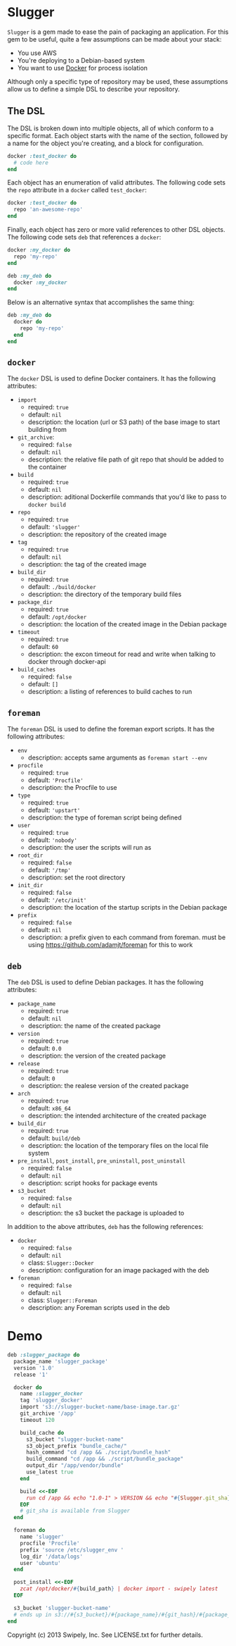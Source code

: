 Slugger
=======

`Slugger` is a gem made to ease the pain of packaging an application. For this gem to be useful, quite a few assumptions can be made about your stack:

- You use AWS
- You're deploying to a Debian-based system
- You want to use [Docker](http://docker.io) for process isolation

Although only a specific type of repository may be used, these assumptions allow us to define a simple DSL to describe your repository.

The DSL
-------

The DSL is broken down into multiple objects, all of which conform to a specific format. Each object starts with the name of the section,
followed by a name for the object you're creating, and a block for configuration.

```ruby
docker :test_docker do
  # code here
end
```

Each object has an enumeration of valid attributes. The following code sets the `repo` attribute in a `docker` called `test_docker`:

```ruby
docker :test_docker do
  repo 'an-awesome-repo'
end
```

Finally, each object has zero or more valid references to other DSL objects. The following code sets `deb` that references a `docker`:

```ruby
docker :my_docker do
  repo 'my-repo'
end

deb :my_deb do
  docker :my_docker
end
```

Below is an alternative syntax that accomplishes the same thing:

```ruby
deb :my_deb do
  docker do
    repo 'my-repo'
  end
end
```

`docker`
--------

The `docker` DSL is used to define Docker containers. It has the following attributes:

- `import`
    - required: `true`
    - default: `nil`
    - description: the location (url or S3 path) of the base image to start building from
- `git_archive`:
    - required: `false`
    - default: `nil`
    - description: the relative file path of git repo that should be added to the container
- `build`
    - required: `true`
    - default: `nil`
    - description: aditional Dockerfile commands that you'd like to pass to `docker build`
- `repo`
    - required: `true`
    - default: `'slugger'`
    - description: the repository of the created image
- `tag`
    - required: `true`
    - default: `nil`
    - description: the tag of the created image
- `build_dir`
    - required: `true`
    - default: `./build/docker`
    - description: the directory of the temporary build files
- `package_dir`
    - required: `true`
    - default: `/opt/docker`
    - description: the location of the created image in the Debian package
- `timeout`
    - required: `true`
    - default: `60`
    - description: the excon timeout for read and write when talking to docker through docker-api
- `build_caches`
    - required: `false`
    - default: `[]`
    - description: a listing of references to build caches to run

`foreman`
---------
    
The `foreman` DSL is used to define the foreman export scripts. It has the following attributes:

- `env`
    - description: accepts same arguments as `foreman start --env`
- `procfile`
    - required: `true`
    - default: `'Procfile'`
    - description: the Procfile to use
- `type`
    - required: `true`
    - default: `'upstart'`
    - description: the type of foreman script being defined
- `user`
    - required: `true`
    - default: `'nobody'`
    - description: the user the scripts will run as
- `root_dir`
    - required: `false`
    - default: `'/tmp'`
    - description: set the root directory
- `init_dir`
    - required: `false`
    - default: `'/etc/init'`
    - description: the location of the startup scripts in the Debian package
- `prefix`
    - required: `false`
    - default: `nil`
    - description: a prefix given to each command from foreman.
    must be using https://github.com/adamjt/foreman for this to work

`deb`
-----

The `deb` DSL is used to define Debian packages. It has the following attributes:

- `package_name`
    - required: `true`
    - default: `nil`
    - description: the name of the created package
- `version`
    - required: `true`
    - default: `0.0`
    - description: the version of the created package
- `release`
    - required: `true`
    - default: `0`
    - description: the realese version of the created package
- `arch`
    - required: `true`
    - default: `x86_64`
    - description: the intended architecture of the created package
- `build_dir`
    - required: `true`
    - default: `build/deb`
    - description: the location of the temporary files on the local file system
- `pre_install`, `post_install`, `pre_uninstall`, `post_uninstall`
    - required: `false`
    - default: `nil`
    - description: script hooks for package events
- `s3_bucket`
    - required: `false`
    - default: `nil`
    - description: the s3 bucket the package is uploaded to

In addition to the above attributes, `deb` has the following references:

- `docker`
    - required: `false`
    - default: `nil`
    - class: `Slugger::Docker`
    - description: configuration for an image packaged with the deb
- `foreman`
    - required: `false`
    - default: `nil`
    - class: `Slugger::Foreman`
    - description: any Foreman scripts used in the deb


Demo
===

```ruby
deb :slugger_package do
  package_name 'slugger_package'
  version '1.0'
  release '1'

  docker do
    name :slugger_docker
    tag 'slugger_docker'
    import 's3://slugger-bucket-name/base-image.tar.gz'
    git_archive '/app'
    timeout 120

    build_cache do
      s3_bucket "slugger-bucket-name"
      s3_object_prefix "bundle_cache/"
      hash_command "cd /app && ./script/bundle_hash"
      build_command "cd /app && ./script/bundle_package"
      output_dir "/app/vendor/bundle"
      use_latest true
    end

    build <<-EOF
      run cd /app && echo "1.0-1" > VERSION && echo "#{Slugger.git_sha}" >> VERSION
    EOF
    # git_sha is available from Slugger
  end

  foreman do
    name 'slugger'
    procfile 'Procfile'
    prefix 'source /etc/slugger_env '
    log_dir '/data/logs'
    user 'ubuntu'
  end

  post_install <<-EOF
    zcat /opt/docker/#{build_path} | docker import - swipely latest
  EOF

  s3_bucket 'slugger-bucket-name'
  # ends up in s3://#{s3_bucket}/#{package_name}/#{git_hash}/#{package_name}_#{version}.#{release}_#{arch}.deb
end
```

Copyright (c) 2013 Swipely, Inc. See LICENSE.txt for further details.
